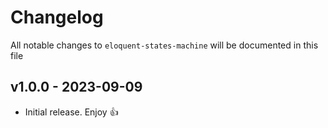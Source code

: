 # Changelog

All notable changes to `eloquent-states-machine` will be documented in this file

## v1.0.0 - 2023-09-09

- Initial release. Enjoy 👍
